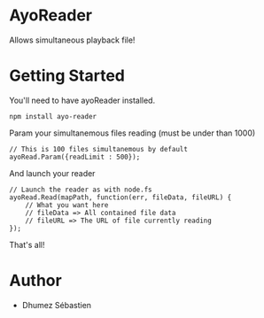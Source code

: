 # AyoReader
Allows simultaneous playback file!

# Getting Started

You'll need to have ayoReader installed.
<pre><code>npm install ayo-reader</code></pre>

Param your simultanemous files reading (must be under than 1000)
```
// This is 100 files simultanemous by default
ayoRead.Param({readLimit : 500});
```
And launch your reader

```
// Launch the reader as with node.fs
ayoRead.Read(mapPath, function(err, fileData, fileURL) {
    // What you want here
    // fileData => All contained file data
    // fileURL => The URL of file currently reading
});
```

That's all!

# Author
* Dhumez Sébastien
